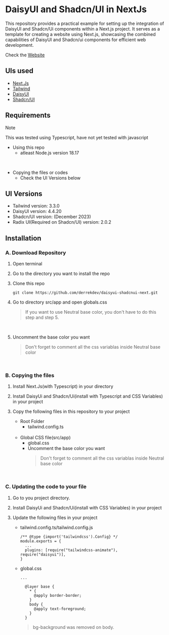 # DaisyUI and Shadcn/UI in NextJs

This repository provides a practical example for setting up the integration of DaisyUI and Shadcn/Ui components within a Next.js project. It serves as a template for creating a website using Next.js, showcasing the combined capabilities of DaisyUI and Shadcn/ui components for efficient web development.

Check the [Website](https://daisyui-shadcnui-next.vercel.app/)
<br />
## UIs used

- [Next.Js](https://nextjs.org//)
- [Tailwind](https://tailwindcss.com/)
- [DaisyUI](https://daisyui.com/)
- [Shadcn/UI](https://ui.shadcn.com/)

  
## Requirements
> [!NOTE]
> This was tested using Typescript, have not yet tested with javascript

- Using this repo
    - atleast Node.js version 18.17
<br />

- Copying the files or codes
    - Check the UI Versions below

## UI Versions
- Tailwind version: 3.3.0
- DaisyUI version: 4.4.20
- Shadcn/UI version: (December 2023)
- Radix UI(Required on Shadcn/UI) version: 2.0.2

## Installation

### A. Download Repository

1. Open terminal

2. Go to the directory you want to install the repo

3. Clone this repo
    ```
    git clone https://github.com/derrekdev/daisyui-shadcnui-next.git
    ```
4. Go to directory src/app and open globals.css
    > If you want to use Neutral base color, you don't have to do this step and step 5.
<br />

5. Uncomment the base color you want
    > Don't forget to comment all the css variablas inside Neutral base color
<br />

### B. Copying the files

1. Install Next.Js(with Typescript) in your directory
   
2. Install DaisyUi and Shadcn/Ui(install with Typescript and CSS Variables) in your project
   
3. Copy the following files in this repository to your project
   - Root Folder
     - tailwind.config.ts

   <br />
   
   - Global CSS file(src/app)
     - global.css
     - Uncomment the base color you want
        > Don't forget to comment all the css variablas inside Neutral base color
<br />

### C. Updating the code to your file

1. Go to you project directory.
   
2. Install DaisyUi and Shadcn/Ui(install with CSS Variables) in your project

3. Update the following files in your project
    - tailwind.config.ts/tailwind.config.js
       ```
       /** @type {import('tailwindcss').Config} */
       module.exports = {
         ...
         plugins: [require("tailwindcss-animate"), require("daisyui")],
       }
       ```
  
    - global.css
      ```
      ...
      
        @layer base {
          * {
            @apply border-border;
          }
          body {
            @apply text-foreground;
          }
        }
      ```
      > bg-background was removed on body.
